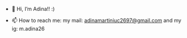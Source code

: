 - 👋 Hi, I’m Adina!! :)


- 📫 How to reach me: my mail: adinamartiniuc2697@gmail.com and my ig: m.adina26

<!---
AdinaMar/AdinaMar is a ✨ special ✨ repository because its `README.md` (this file) appears on your GitHub profile.
You can click the Preview link to take a look at your changes.
--->
